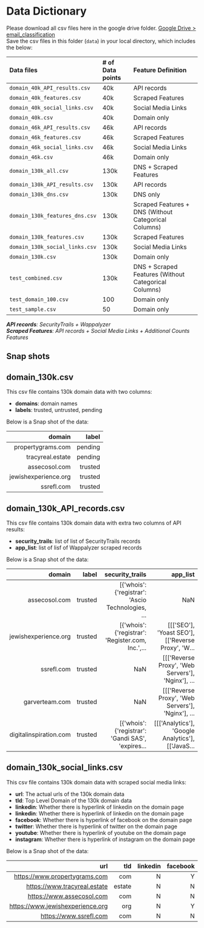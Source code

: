 # Data Dictionary

Please download all csv files here in the google drive folder. [Google Drive > email_classification](https://drive.google.com/drive/folders/1cEiKNfFSNhfcsXVjBqI-RywphjTMxKsE?usp=sharing)<br/>
Save the csv files in this folder (`data`) in your local directory, which includes the below:

| __Data files__   |  __# of Data points__ | __Feature Definition__ |
|:------|:------|:------|
| `domain_40k_API_results.csv` | 40k | API records |
| `domain_40k_features.csv`| 40k | Scraped Features |
| `domain_40k_social_links.csv` | 40k | Social Media Links |
| `domain_40k.csv` | 40k | Domain only |
| `domain_46k_API_results.csv` | 46k | API records |
| `domain_46k_features.csv` | 46k | Scraped Features |
| `domain_46k_social_links.csv` | 46k | Social Media Links |
| `domain_46k.csv` | 46k | Domain only |
| `domain_130k_all.csv` | 130k | DNS + Scraped Features |
| `domain_130k_API_results.csv` | 130k | API records |
| `domain_130k_dns.csv` | 130k | DNS only |
| `domain_130k_features_dns.csv` | 130k | Scraped Features + DNS (Without Categorical Columns) |
| `domain_130k_features.csv` | 130k | Scraped Features |
| `domain_130k_social_links.csv` | 130k | Social Media Links |
| `domain_130k.csv` | 130k | Domain only |
| `test_combined.csv` | 130k | DNS + Scraped Features (Without Categorical Columns)|
| `test_domain_100.csv` | 100 | Domain only |
| `test_sample.csv` | 50 | Domain only |

*__API records__: SecurityTrails + Wappalyzer*<br/>
*__Scraped Features__: API records + Social Media Links + Additional Counts Features*  

## Snap shots

## domain_130k.csv

This csv file contains 130k domain data with two columns:

* __domains__: domain names
* __labels__: trusted, untrusted, pending

Below is a Snap shot of the data:

| __domain__   |  __label__ |
|------:|------:|
| propertygrams.com |  pending |
| tracyreal.estate	 | pending |
| assecosol.com | trusted |
| jewishexperience.org  | trusted |
| ssrefl.com  | trusted |

## domain_130k_API_records.csv

This csv file contains 130k domain data with extra two columns of API results:

* __security_trails__: list of list of SecurityTrails records
* __app_list__: list of lisf of Wappalyzer scraped records

Below is a Snap shot of the data:

| __domain__   |  __label__ | __security_trails__ | __app_list__ |
|------:|------:|------:|------:|
| assecosol.com | trusted | \[{'whois': {'registrar': 'Ascio Technologies, ... | NaN |
| jewishexperience.org | trusted | \[{'whois': {'registrar': 'Register.com, Inc.',... | \[\[\['SEO'], 'Yoast SEO'], \[\['Reverse Proxy', 'W... |
| ssrefl.com | trusted | NaN | \[\[\['Reverse Proxy', 'Web Servers'], 'Nginx'], ... |
| garverteam.com | trusted | NaN | \[\[\['Reverse Proxy', 'Web Servers'], 'Nginx'], ... |
| digitalinspiration.com | trusted | \[{'whois': {'registrar': 'Gandi SAS', 'expires...	| \[\[\['Analytics'], 'Google Analytics'], \[\['JavaS...|

## domain_130k_social_links.csv

This csv file contains 130k domain data with scraped social media links:

* __url__: The actual urls of the 130k domain data
* __tld__: Top Level Domain of the 130k domain data
* __linkedin__: Whether there is hyperlink of linkedin on the domain page
* __linkedin__: Whether there is hyperlink of linkedin on the domain page
* __facebook__: Whether there is hyperlink of facebook on the domain page
* __twitter__: Whether there is hyperlink of twitter on the domain page
* __youtube__: Whether there is hyperlink of youtube on the domain page
* __instagram__: Whether there is hyperlink of instagram on the domain page

Below is a Snap shot of the data:

| __url__   |  __tld__ | __linkedin__ | __facebook__ | __twitter__ | __youtube__ | __instagram__ |
|------:|------:|------:|------:|------:|------:|------:|
| https://www.propertygrams.com | com | N | Y | Y | N | N |
| https://www.tracyreal.estate | estate | N | N | N | N | N |
| https://www.assecosol.com | com | N | N | N | N | N |
| https://www.jewishexperience.org | org | N | Y | Y | Y | Y |
| https://www.ssrefl.com | com | N | N | N | N | N |
